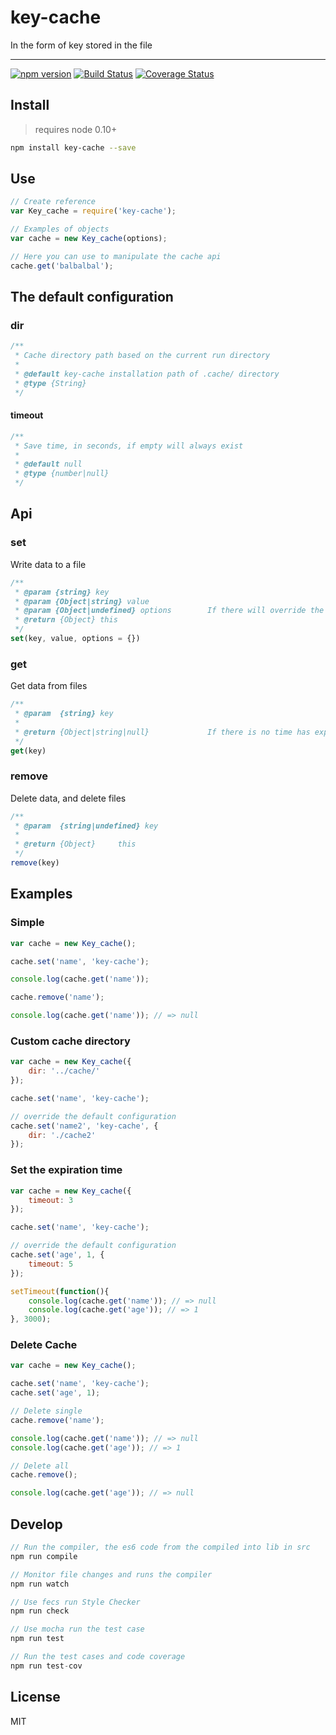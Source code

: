 # key-cache

In the form of key stored in the file

---

[![npm version](https://badge.fury.io/js/key-cache.svg)](https://badge.fury.io/js/key-cache) [![Build Status](https://travis-ci.org/xuexb/key-cache.svg?branch=master)](https://travis-ci.org/xuexb/key-cache) [![Coverage Status](https://coveralls.io/repos/xuexb/key-cache/badge.svg?branch=master&service=github)](https://coveralls.io/github/xuexb/key-cache?branch=master)

## Install

> requires node 0.10+

```bash
npm install key-cache --save
```

## Use

```js
// Create reference
var Key_cache = require('key-cache');

// Examples of objects
var cache = new Key_cache(options);

// Here you can use to manipulate the cache api
cache.get('balbalbal');
```

## The default configuration


### dir

```js
/**
 * Cache directory path based on the current run directory
 *
 * @default key-cache installation path of .cache/ directory
 * @type {String}
 */
```

#### timeout

```js
/**
 * Save time, in seconds, if empty will always exist
 *
 * @default null
 * @type {number|null}
 */
```

## Api

### set

Write data to a file

```js
/**
 * @param {string} key
 * @param {Object|string} value
 * @param {Object|undefined} options        If there will override the default configuration
 * @return {Object} this
 */
set(key, value, options = {})
```

### get

Get data from files

```js
/**
 * @param  {string} key
 *
 * @return {Object|string|null}             If there is no time has expired or will return null
 */
get(key)
```

### remove

Delete data, and delete files

```js
/**
 * @param  {string|undefined} key
 *
 * @return {Object}     this
 */
remove(key)
```

## Examples

### Simple

```js
var cache = new Key_cache();

cache.set('name', 'key-cache');

console.log(cache.get('name'));

cache.remove('name');

console.log(cache.get('name')); // => null
```

### Custom cache directory

```js
var cache = new Key_cache({
    dir: '../cache/'
});

cache.set('name', 'key-cache');

// override the default configuration
cache.set('name2', 'key-cache', {
    dir: './cache2'
});
```

### Set the expiration time

```js
var cache = new Key_cache({
    timeout: 3
});

cache.set('name', 'key-cache');

// override the default configuration
cache.set('age', 1, {
    timeout: 5
});

setTimeout(function(){
    console.log(cache.get('name')); // => null
    console.log(cache.get('age')); // => 1
}, 3000);
```

### Delete Cache

```js
var cache = new Key_cache();

cache.set('name', 'key-cache');
cache.set('age', 1);

// Delete single
cache.remove('name');

console.log(cache.get('name')); // => null
console.log(cache.get('age')); // => 1

// Delete all
cache.remove();

console.log(cache.get('age')); // => null
```

## Develop

```js
// Run the compiler, the es6 code from the compiled into lib in src
npm run compile

// Monitor file changes and runs the compiler
npm run watch

// Use fecs run Style Checker
npm run check

// Use mocha run the test case
npm run test

// Run the test cases and code coverage
npm run test-cov
```

## License

MIT